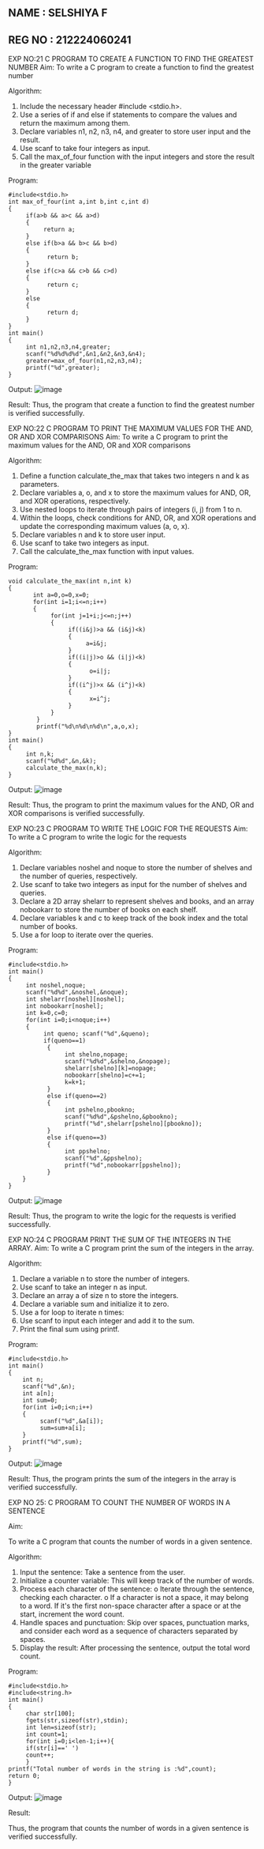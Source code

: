 ## NAME : SELSHIYA F
## REG NO : 212224060241
EXP NO:21 C PROGRAM TO CREATE A FUNCTION TO FIND THE GREATEST NUMBER
Aim:
To write a C program to create a function to find the greatest number

Algorithm:
1.	Include the necessary header #include <stdio.h>.
2.	Use a series of if and else if statements to compare the values and return the maximum among them.
3.	Declare variables n1, n2, n3, n4, and greater to store user input and the result.
4.	Use scanf to take four integers as input.
5.	Call the max_of_four function with the input integers and store the result in the greater variable
 
Program:
```
#include<stdio.h>
int max_of_four(int a,int b,int c,int d)
{
     if(a>b && a>c && a>d)
     {
          return a;
     }
     else if(b>a && b>c && b>d)
     {
           return b;
     }
     else if(c>a && c>b && c>d)
     {
           return c;
     }
     else
     {
           return d;
     }
}
int main()
{
     int n1,n2,n3,n4,greater; 
     scanf("%d%d%d%d",&n1,&n2,&n3,&n4); 
     greater=max_of_four(n1,n2,n3,n4); 
     printf("%d",greater);
}
```
Output:
![image](https://github.com/user-attachments/assets/313bc1bd-f9d7-448f-8bc2-7b7f1307004d)

Result:
Thus, the program  that create a function to find the greatest number is verified successfully.


 
EXP NO:22 C PROGRAM TO PRINT THE MAXIMUM VALUES FOR THE AND, OR AND  XOR COMPARISONS
Aim:
To write a C program to print the maximum values for the AND, OR and XOR comparisons

Algorithm:
1.	Define a function calculate_the_max that takes two integers n and k as parameters.
2.	Declare variables a, o, and x to store the maximum values for AND, OR, and XOR operations, respectively.
3.	Use nested loops to iterate through pairs of integers (i, j) from 1 to n.
4.	Within the loops, check conditions for AND, OR, and XOR operations and update the corresponding maximum values (a, o, x).
5.	Declare variables n and k to store user input.
6.	Use scanf to take two integers as input.
7.	Call the calculate_the_max function with input values.
 
Program:
```
void calculate_the_max(int n,int k)
{
       int a=0,o=0,x=0; 
       for(int i=1;i<=n;i++)
       {
            for(int j=1+i;j<=n;j++)
            {
                 if((i&j)>a && (i&j)<k)
                 {
                      a=i&j;
                 }
                 if((i|j)>o && (i|j)<k)
                 {
                       o=i|j;
                 }
                 if((i^j)>x && (i^j)<k)
                 {
                       x=i^j;
                 }
            }
        }
        printf("%d\n%d\n%d\n",a,o,x);
}
int main()
{
     int n,k; 
     scanf("%d%d",&n,&k); 
     calculate_the_max(n,k);
}
```
Output:
![image](https://github.com/user-attachments/assets/a2d13f84-becd-46c3-a17e-0584782b0244)

Result:
Thus, the program to print the maximum values for the AND, OR and XOR comparisons
is verified successfully.


 
EXP NO:23 C PROGRAM TO WRITE THE LOGIC FOR THE REQUESTS
Aim:
To write a C program to write the logic for the requests

Algorithm:
1.	Declare variables noshel and noque to store the number of shelves and the number of queries, respectively.
2.	Use scanf to take two integers as input for the number of shelves and queries.
3.	Declare a 2D array shelarr to represent shelves and books, and an array nobookarr to store the number of books on each shelf.
4.	Declare variables k and c to keep track of the book index and the total number of books.
5.	Use a for loop to iterate over the queries.
 
Program:
```
#include<stdio.h>
int main()
{
     int noshel,noque; 
     scanf("%d%d",&noshel,&noque); 
     int shelarr[noshel][noshel];
     int nobookarr[noshel]; 
     int k=0,c=0;
     for(int i=0;i<noque;i++)
     {
          int queno; scanf("%d",&queno); 
          if(queno==1)
           {
                int shelno,nopage; 
                scanf("%d%d",&shelno,&nopage); 
                shelarr[shelno][k]=nopage; 
                nobookarr[shelno]=c+=1;
                k=k+1;
           }
           else if(queno==2)
           {
                int pshelno,pbookno; 
                scanf("%d%d",&pshelno,&pbookno); 
                printf("%d",shelarr[pshelno][pbookno]);
           }
           else if(queno==3)
           {
                int ppshelno; 
                scanf("%d",&ppshelno); 
                printf("%d",nobookarr[ppshelno]);
           }
    }
}
```
Output:
![image](https://github.com/user-attachments/assets/0ed36d95-0f8c-466e-a765-d942f21d4bd6)

Result:
Thus, the program to write the logic for the requests is verified successfully.


 
EXP NO:24 C PROGRAM PRINT THE SUM OF THE INTEGERS IN THE ARRAY.
Aim:
To write a C program print the sum of the integers in the array.

Algorithm:
1.	Declare a variable n to store the number of integers.
2.	Use scanf to take an integer n as input.
3.	Declare an array a of size n to store the integers.
4.	Declare a variable sum and initialize it to zero.
5.	Use a for loop to iterate n times:
6.	Use scanf to input each integer and add it to the sum.
7.	Print the final sum using printf.



Program:
```
#include<stdio.h> 
int main()
{
    int n; 
    scanf("%d",&n);
    int a[n];
    int sum=0;
    for(int i=0;i<n;i++)
    {
         scanf("%d",&a[i]); 
         sum=sum+a[i];
    }
    printf("%d",sum);
}
```
Output:
![image](https://github.com/user-attachments/assets/5960f6be-b226-47de-84ea-7987a45376c9)

Result:
Thus, the program prints the sum of the integers in the array is verified successfully.


 
EXP NO 25: C PROGRAM TO COUNT THE NUMBER OF WORDS IN A      SENTENCE



Aim:

To write a C program that counts the number of words in a given sentence.

Algorithm:

1.	Input the sentence: Take a sentence from the user.
2.	Initialize a counter variable: This will keep track of the number of words.
3.	Process each character of the sentence:
o	Iterate through the sentence, checking each character.
o	If a character is not a space, it may belong to a word. If it's the first non-space character after a space or at the start, increment the word count.
4.	Handle spaces and punctuation: Skip over spaces, punctuation marks, and consider each word as a sequence of characters separated by spaces.
5.	Display the result: After processing the sentence, output the total word count.



Program:
```
#include<stdio.h>
#include<string.h>
int main()
{
     char str[100];
     fgets(str,sizeof(str),stdin);
     int len=sizeof(str);
     int count=1;
     for(int i=0;i<len-1;i++){
     if(str[i]==' ')
     count++;                         
     }
printf("Total number of words in the string is :%d",count);
return 0;
}
```
Output:
![image](https://github.com/user-attachments/assets/c1fafd51-7003-49dd-8f40-98867ec18731)

Result:

Thus, the program that counts the number of words in a given sentence is verified 
successfully.
